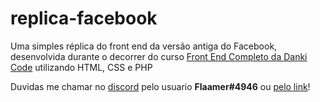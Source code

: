 # replica-facebook
Uma simples réplica do front end da versão antiga do Facebook, desenvolvida durante o decorrer do curso [Front End Completo da Danki Code](https://cursos.dankicode.com/curso-front-end-completo) utilizando HTML, CSS e PHP

Duvidas me chamar no [discord](https://discord.com/) pelo usuario **Flaamer#4946** ou [pelo link](https://discord.gg/HdGw4WSQ64)!
